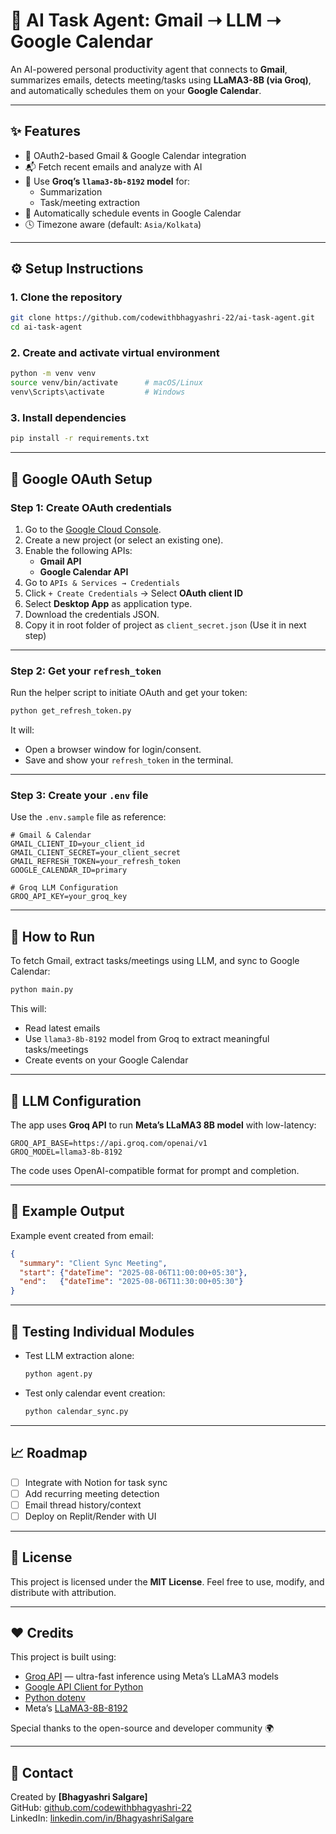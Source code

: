 # 🤖 AI Task Agent: Gmail ➝ LLM ➝ Google Calendar

An AI-powered personal productivity agent that connects to **Gmail**, summarizes emails, detects meeting/tasks using **LLaMA3-8B (via Groq)**, and automatically schedules them on your **Google Calendar**.

---

## ✨ Features

- 🔐 OAuth2-based Gmail & Google Calendar integration
- 📬 Fetch recent emails and analyze with AI
- 🧠 Use **Groq’s `llama3-8b-8192` model** for:
  - Summarization
  - Task/meeting extraction
- 📅 Automatically schedule events in Google Calendar
- 🕓 Timezone aware (default: `Asia/Kolkata`)

---

## ⚙️ Setup Instructions

### 1. Clone the repository

```bash
git clone https://github.com/codewithbhagyashri-22/ai-task-agent.git
cd ai-task-agent
```

### 2. Create and activate virtual environment

```bash
python -m venv venv
source venv/bin/activate      # macOS/Linux
venv\Scripts\activate         # Windows
```

### 3. Install dependencies

```bash
pip install -r requirements.txt
```

---

## 🔐 Google OAuth Setup

### Step 1: Create OAuth credentials

1. Go to the [Google Cloud Console](https://console.cloud.google.com/).
2. Create a new project (or select an existing one).
3. Enable the following APIs:
   - **Gmail API**
   - **Google Calendar API**
4. Go to `APIs & Services → Credentials`
5. Click `+ Create Credentials` → Select **OAuth client ID**
6. Select **Desktop App** as application type.
7. Download the credentials JSON.
8. Copy it in root folder of project as `client_secret.json` (Use it in next step)

---

### Step 2: Get your `refresh_token`

Run the helper script to initiate OAuth and get your token:

```bash
python get_refresh_token.py
```

It will:
- Open a browser window for login/consent.
- Save and show your `refresh_token` in the terminal.

---

### Step 3: Create your `.env` file

Use the `.env.sample` file as reference:

```env
# Gmail & Calendar
GMAIL_CLIENT_ID=your_client_id
GMAIL_CLIENT_SECRET=your_client_secret
GMAIL_REFRESH_TOKEN=your_refresh_token
GOOGLE_CALENDAR_ID=primary

# Groq LLM Configuration
GROQ_API_KEY=your_groq_key
```

---

## 🚀 How to Run

To fetch Gmail, extract tasks/meetings using LLM, and sync to Google Calendar:

```bash
python main.py
```

This will:
- Read latest emails
- Use `llama3-8b-8192` model from Groq to extract meaningful tasks/meetings
- Create events on your Google Calendar

---

## 🧠 LLM Configuration

The app uses **Groq API** to run **Meta’s LLaMA3 8B model** with low-latency:

```
GROQ_API_BASE=https://api.groq.com/openai/v1
GROQ_MODEL=llama3-8b-8192
```

The code uses OpenAI-compatible format for prompt and completion.

---

## 📌 Example Output

Example event created from email:

```json
{
  "summary": "Client Sync Meeting",
  "start": {"dateTime": "2025-08-06T11:00:00+05:30"},
  "end":   {"dateTime": "2025-08-06T11:30:00+05:30"}
}
```

---

## 🧪 Testing Individual Modules

- Test LLM extraction alone:
  ```bash
  python agent.py
  ```

- Test only calendar event creation:
  ```bash
  python calendar_sync.py
  ```

---

## 📈 Roadmap

- [ ] Integrate with Notion for task sync
- [ ] Add recurring meeting detection
- [ ] Email thread history/context
- [ ] Deploy on Replit/Render with UI

---

## 📄 License

This project is licensed under the **MIT License**. Feel free to use, modify, and distribute with attribution.

---

## ❤️ Credits

This project is built using:

- [Groq API](https://console.groq.com/) — ultra-fast inference using Meta’s LLaMA3 models
- [Google API Client for Python](https://github.com/googleapis/google-api-python-client)
- [Python dotenv](https://pypi.org/project/python-dotenv/)
- Meta’s [LLaMA3-8B-8192](https://huggingface.co/meta-llama/Meta-Llama-3-8B-Instruct)

Special thanks to the open-source and developer community 🌍

---

## 💬 Contact

Created by **[Bhagyashri Salgare]**  
GitHub: [github.com/codewithbhagyashri-22](https://github.com/codewithbhagyashri-22)  
LinkedIn: [linkedin.com/in/BhagyashriSalgare](https://www.linkedin.com/in/bhagyashri-salgare-485b5b146/)
